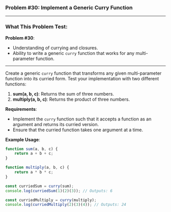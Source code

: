 ### Problem #30: Implement a Generic Curry Function

---

### What This Problem Test:

**Problem #30**:

-   Understanding of currying and closures.
-   Ability to write a generic `curry` function that works for any multi-parameter function.

---

Create a generic `curry` function that transforms any given multi-parameter function into its curried form. Test your implementation with two different functions:

1. **sum(a, b, c)**: Returns the sum of three numbers.
2. **multiply(a, b, c)**: Returns the product of three numbers.

**Requirements**:

-   Implement the `curry` function such that it accepts a function as an argument and returns its curried version.
-   Ensure that the curried function takes one argument at a time.

**Example Usage**:

```javascript
function sum(a, b, c) {
    return a + b + c;
}

function multiply(a, b, c) {
    return a * b * c;
}

const curriedSum = curry(sum);
console.log(curriedSum(1)(2)(3)); // Outputs: 6

const curriedMultiply = curry(multiply);
console.log(curriedMultiply(2)(3)(4)); // Outputs: 24
```
